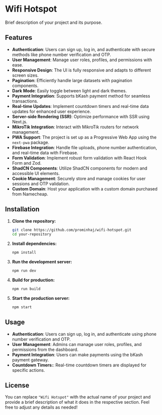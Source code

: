 # Wifi Hotspot

Brief description of your project and its purpose.

## Features

-   **Authentication**: Users can sign up, log in, and authenticate with secure methods like phone number verification and OTP.
-   **User Management**: Manage user roles, profiles, and permissions with ease.
-   **Responsive Design**: The UI is fully responsive and adapts to different screen sizes.
-   **Pagination**: Efficiently handle large datasets with pagination components.
-   **Dark Mode**: Easily toggle between light and dark themes.
-   **Payment Integration**: Supports bKash payment method for seamless transactions.
-   **Real-time Updates**: Implement countdown timers and real-time data updates for enhanced user experience.
-   **Server-side Rendering (SSR)**: Optimize performance with SSR using Next.js.
-   **MikroTik Integration**: Interact with MikroTik routers for network management.
-   **PWA Support**: The project is set up as a Progressive Web App using the `next-pwa` package.
-   **Firebase Integration**: Handle file uploads, phone number authentication, and real-time data with Firebase.
-   **Form Validation**: Implement robust form validation with React Hook Form and Zod.
-   **ShadCN Components**: Utilize ShadCN components for modern and accessible UI elements.
-   **Cookie Management**: Securely store and manage cookies for user sessions and OTP validation.
-   **Custom Domain**: Host your application with a custom domain purchased from Namecheap.

## Installation

1. **Clone the repository:**
    ```bash
    git clone https://github.com/prominhaj/wifi-hotspot.git
    cd your-repository
    ```
2. **Install dependencies:**
    ```bash
    npm install
    ```
3. **Run the development server:**
    ```bash
    npm run dev
    ```
4. **Build for production:**
    ```bash
    npm run build
    ```
5. **Start the production server:**
    ```bash
    npm start
    ```

## Usage

-   **Authentication**: Users can sign up, log in, and authenticate using phone number verification and OTP.
-   **User Management**: Admins can manage user roles, profiles, and permissions from the dashboard.
-   **Payment Integration**: Users can make payments using the bKash payment gateway.
-   **Countdown Timers:**: Real-time countdown timers are displayed for specific actions.

## License

You can replace `"Wifi Hotspot"` with the actual name of your project and provide a brief description of what it does in the respective section. Feel free to adjust any details as needed!
